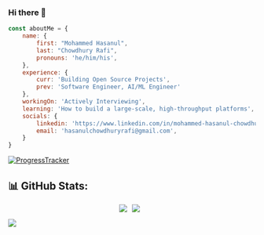 ### Hi there 👋

```javascript
const aboutMe = {
    name: {
        first: "Mohammed Hasanul",
        last: "Chowdhury Rafi", 
        pronouns: 'he/him/his',
    },
    experience: {
        curr: 'Building Open Source Projects',
        prev: 'Software Engineer, AI/ML Engineer'
    },
    workingOn: 'Actively Interviewing',
    learning: 'How to build a large-scale, high-throughput platforms',
    socials: {
        linkedin: 'https://www.linkedin.com/in/mohammed-hasanul-chowdhury',
        email: 'hasanulchowdhuryrafi@gmail.com',
    }
}
```

[![ProgressTracker](https://wakatime.com/badge/user/f2b5bf39-ede9-46b4-a375-e3c069906636.svg)](https://wakatime.com/@f2b5bf39-ede9-46b4-a375-e3c069906636)

## 📊 GitHub Stats:

<div style="display: flex; justify-content: center;">
    <img src="https://github-stats-vanshb03.vercel.app/api?username=vanshb03&hide=stars&count_private=true&theme=dark&hide_border=true&include_all_commits=true&count_private=true" style="margin-right: 10px;">
    <img src="https://github-readme-streak-stats.herokuapp.com/?user=HasanulRafi&theme=dark&hide_border=true" style="margin-right: 10px;">
</div>

![](https://visitcount.itsvg.in/api?id=HasanulRafi&icon=3&color=1)
